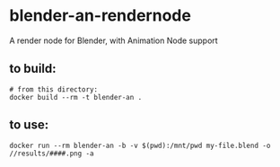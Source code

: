# blender-an-rendernode

A render node for Blender, with Animation Node support


## to build:
```
# from this directory:
docker build --rm -t blender-an .
```

## to use:

```
docker run --rm blender-an -b -v $(pwd):/mnt/pwd my-file.blend -o //results/####.png -a
```
